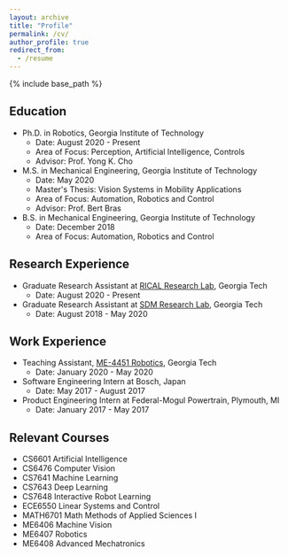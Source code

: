 ```yaml
---
layout: archive
title: "Profile"
permalink: /cv/
author_profile: true
redirect_from:
  - /resume
---
```


{% include base_path %}

## Education
* Ph.D. in Robotics, Georgia Institute of Technology
  * Date: August 2020 - Present
  * Area of Focus: Perception, Artificial Intelligence, Controls
  * Advisor: Prof. Yong K. Cho
* M.S. in Mechanical Engineering, Georgia Institute of Technology
  * Date: May 2020
  * Master's Thesis: Vision Systems in Mobility Applications
  * Area of Focus: Automation, Robotics and Control
  * Advisor: Prof. Bert Bras
* B.S. in Mechanical Engineering, Georgia Institute of Technology
  * Date: December 2018
  * Area of Focus: Automation, Robotics and Control

## Research Experience
* Graduate Research Assistant at [RICAL Research Lab](http://rical.ce.gatech.edu/), Georgia Tech
  * Date: August 2020 - Present
* Graduate Research Assistant at [SDM Research Lab](https://ecdm.gatech.edu/), Georgia Tech 
  * Date: August 2018 - May 2020

## Work Experience
* Teaching Assistant, [ME-4451 Robotics](https://www.me.gatech.edu/files/ug/me4451.pdf), Georgia Tech
  * Date: January 2020 - May 2020
* Software Engineering Intern at Bosch, Japan
  * Date: May 2017 - August 2017
* Product Engineering Intern at Federal-Mogul Powertrain, Plymouth, MI
  * Date: January 2017 - May 2017

## Relevant Courses
* CS6601 Artificial Intelligence
* CS6476 Computer Vision
* CS7641 Machine Learning
* CS7643 Deep Learning
* CS7648 Interactive Robot Learning
* ECE6550 Linear Systems and Control
* MATH6701 Math Methods of Applied Sciences I
* ME6406 Machine Vision
* ME6407 Robotics
* ME6408 Advanced Mechatronics